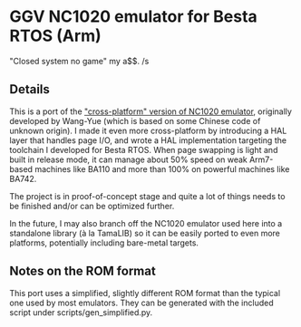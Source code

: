 # GGV NC1020 emulator for Besta RTOS (Arm)

"Closed system no game" my a$$. /s

## Details

This is a port of the ["cross-platform" version of NC1020 emulator](https://github.com/Wang-Yue/NC1020), originally developed by Wang-Yue (which is based on some Chinese code of unknown origin). I made it even more cross-platform by introducing a HAL layer that handles page I/O, and wrote a HAL implementation targeting the toolchain I developed for Besta RTOS. When page swapping is light and built in release mode, it can manage about 50% speed on weak Arm7-based machines like BA110 and more than 100% on powerful machines like BA742.

The project is in proof-of-concept stage and quite a lot of things needs to be finished and/or can be optimized further.

In the future, I may also branch off the NC1020 emulator used here into a standalone library (à la TamaLIB) so it can be easily ported to even more platforms, potentially including bare-metal targets.

## Notes on the ROM format

This port uses a simplified, slightly different ROM format than the typical one used by most emulators. They can be generated with the included script under scripts/gen_simplified.py.
